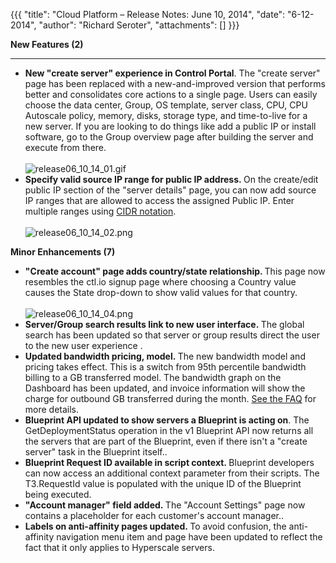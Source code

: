 {{{
  "title": "Cloud Platform – Release Notes: June 10, 2014",
  "date": "6-12-2014",
  "author": "Richard Seroter",
  "attachments": []
}}}

<p><strong>New Features (2)</strong>
</p>
<hr />
<ul>
  <li><strong>New "create server" experience in Control Portal</strong>. The "create server" page has been replaced with a new-and-improved version that performs better and consolidates core actions to a single page. Users can easily choose the data center,
    Group, OS template, server class, CPU, CPU Autoscale policy, memory, disks, storage type, and time-to-live for a new server. If you are looking to do things like add a public IP or install software, go to the Group overview page after building the
    server and execute from there.
    <br />
    <br /><img src="https://t3n.zendesk.com/attachments/token/PMEELFrBptZf2RmYqIlktR8vu/?name=release06_10_14_01.gif" alt="release06_10_14_01.gif" />
  </li>
  <li><strong>Specify valid source IP range for public IP address.&nbsp;</strong>On the create/edit public IP section of the "server details" page, you can now add source IP ranges that are allowed to access the assigned Public IP. Enter multiple ranges using
    <a href="http://en.wikipedia.org/wiki/Classless_Inter-Domain_Routing">CIDR notation</a>.
    <br />
    <br /><img src="https://t3n.zendesk.com/attachments/token/mG4d6IGVxTaVMbTO7ujWz5Hm3/?name=release06_10_14_02.png" alt="release06_10_14_02.png" />
  </li>
</ul>
<p><strong>Minor Enhancements (7)</strong>
</p>
<ul>
  <li><strong>"Create account" page adds country/state relationship. </strong>This page now resembles the ctl.io signup page where choosing a Country value causes the State drop-down to show valid values for that country.
    <br />
    <br /><img src="https://t3n.zendesk.com/attachments/token/3MHTmO1WRtTfJqc5M2Tk8K9ZF/?name=release06_10_14_04.png" alt="release06_10_14_04.png" />
  </li>
  <li><strong>Server/Group search results link to new user interface.&nbsp;</strong>The global search has been updated so that server or group results direct the user to the new user experience .</li>
  <li><strong>Updated bandwidth pricing, model.&nbsp;</strong>The new bandwidth model and pricing takes effect. This is a switch from 95th percentile bandwidth billing to a GB transferred model. The bandwidth graph on the Dashboard has been updated, and invoice
    information will show the charge for outbound GB transferred during the month. <a href="https://t3n.zendesk.com/entries/42123304-June-2014-Bandwidth-Model-Change-FAQ">See the FAQ</a> for more details.</li>
  <li><strong>Blueprint API updated to show servers a Blueprint is acting on</strong>. The GetDeploymentStatus operation in the v1 Blueprint API now returns all the servers that are part of the Blueprint, even if there isn't a "create server" task in the
    Blueprint itself..</li>
  <li><strong>Blueprint Request ID available in script context.&nbsp;</strong>Blueprint developers can now access an additional context parameter from their scripts. The T3.RequestId value is populated with the unique ID of the Blueprint being executed.</li>
  <li><strong>"Account manager" field added.&nbsp;</strong>The "Account Settings" page now contains a placeholder for each customer's account manager..</li>
  <li><strong>Labels on anti-affinity pages updated.&nbsp;</strong>To avoid confusion, the anti-affinity navigation menu item and page have been updated to reflect the fact that it only applies to Hyperscale servers.</li>
</ul>